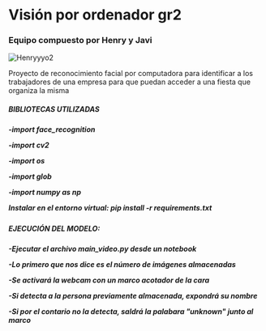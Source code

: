 <h1>Visión por ordenador gr2</h1>
<h3>Equipo compuesto por Henry y Javi</h3>

![Henryyyo2](https://user-images.githubusercontent.com/109460138/217235091-44576588-e173-4abc-ad6e-3d4712db9fc4.png)

<p>Proyecto de reconocimiento facial por computadora para identificar a los trabajadores de una empresa para que puedan acceder a una fiesta que organiza la misma</p>


<h5>BIBLIOTECAS UTILIZADAS</font><h5>
<p>-import face_recognition</p>
<p>-import cv2</p>
<p>-import os</p>
<p>-import glob</p>
<p>-import numpy as np</p>
Instalar en el entorno virtual: pip install -r requirements.txt

<h5>EJECUCIÓN DEL MODELO:<h5>
<p>-Ejecutar el archivo main_video.py desde un notebook</p>
<p>-Lo primero que nos dice es el número de imágenes almacenadas</p>
<p>-Se activará la webcam con un marco acotador de la cara</p>
<p>-Si detecta a la persona previamente almacenada, expondrá su nombre
<p>-Si por el contario no la detecta, saldrá la palabara "unknown" junto al marco</p>
